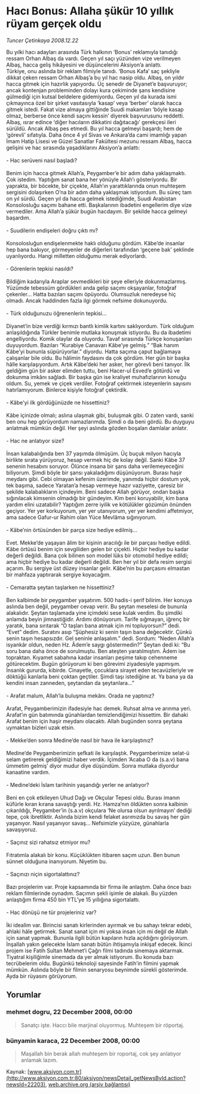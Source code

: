 # Hacı Bonus: Allaha şükür 10 yıllık rüyam gerçek oldu

*Tuncer Çetinkaya 2008.12.22*

<div class="news-detail-text-todays">
 <div>
 </div>
 <div>
 </div>
 <div id="newsSpot">
  <font class="detail-spot">
   Bu yılki hacı adayları arasında Türk halkının ‘Bonus’ reklamıyla tanıdığı ressam Orhan Albaş da vardı. Geçen yıl saçı yüzünden vize verilmeyen Albaş, hacca geliş hikâyesini ve düşüncelerini Aksiyon’a anlattı.
  </font>
 </div>
 <div id="newsText">
  <font class="detail-text">
   Türkiye, onu aslında bir reklam filmiyle tanıdı. ‘Bonus Kafa’ saç şekliyle dikkat çeken ressam Orhan Albaş’a bu yıl hac nasip oldu. Albaş, on yıldır hacca gitmek için hazırlık yapıyordu. Üç senedir de Diyanet’e başvuruyor; ancak kontenjan probleminden dolayı kura çekiminde şans kendisine gülmediği için kutsal beldelere gidemiyordu. Geçen yıl da kurada ismi çıkmayınca özel bir şirket vasıtasıyla ‘kasap’ veya ‘berber’ olarak hacca gitmek istedi. Fakat vize almaya gittiğinde Suudi makamları ‘böyle kasap olmaz, berberse önce kendi saçını kessin’ diyerek başvurusunu reddetti. Albaş, ısrar edince ‘diğer hacıların dikkatini dağıtacağı’ gerekçesi ileri sürüldü. Ancak Albaş pes etmedi. Bu yıl hacca gelmeyi başardı; hem de ‘görevli’ sıfatıyla. Daha önce 4 yıl Sivas ve Ankara’da cami imamlığı yapan İmam Hatip Lisesi ve Güzel Sanatlar Fakültesi mezunu ressam Albaş, hacca gelişini ve hac sırasında yaşadıklarını Aksiyon’a anlattı:
   <br/>
   <br/>
   - Hac serüveni nasıl başladı?
   <br/>
   <br/>
   Benim için hacca gitmek Allah’a, Peygamber’e bir adım daha yaklaşmaktı. Çok istedim. Yaptığım sanat bana her yönüyle Allah’ı gösteriyordu. Bir yaprakta, bir böcekte, bir çiçekte, Allah’ın yarattıklarında onun muhteşem sergisini dolaşırken O’na bir adım daha yaklaşmak istiyordum. Bu süreç tam on yıl sürdü. Geçen yıl da hacca gelmek istediğimde, Suudi Arabistan Konsolosluğu saçımı bahane etti. Başkalarının ibadetini engellerim diye vize vermediler. Ama Allah’a şükür bugün hacdayım. Bir şekilde hacca gelmeyi başardım.
   <br/>
   <br/>
   - Suudilerin endişeleri doğru çıktı mı?
   <br/>
   <br/>
   Konsolosluğun endişelenmekte haklı olduğunu gördüm. Kâbe’de insanlar hep bana bakıyor, görmeyenler de diğerleri tarafından ‘geçene bak’ şeklinde uyarılıyordu. Hangi milletten olduğumu merak ediyorlardı.
   <br/>
   <br/>
   - Görenlerin tepkisi nasıldı?
   <br/>
   <br/>
   Bildiğim kadarıyla Araplar sevmedikleri bir şeye elleriyle dokunmazlarmış. Yüzümde tebessüm gördükleri anda gelip saçımı okşayanlar, fotoğraf çekenler… Hatta bazıları saçımı öpüyordu. Olumsuzluk neredeyse hiç olmadı. Ancak haddinden fazla ilgi görmek nefsime dokunuyordu.
   <br/>
   <br/>
   - Türk olduğunuzu öğrenenlerin tepkisi...
   <br/>
   <br/>
   Diyanet’in bize verdiği kırmızı bantlı kimlik kartını saklıyordum. Türk olduğum anlaşıldığında Türkler benimle mutlaka konuşmak istiyordu. Bu da ibadetimi engelliyordu. Komik olaylar da oluyordu. Tavaf sırasında Türkçe konuşanları duyuyordum. Bazıları “Kurabiye Canavarı Kâbe’ye gelmiş.”  “Bak hanım Kâbe’yi bununla süpürüyorlar.” diyordu. Hatta saçıma çaput bağlamaya çalışanlar bile oldu. Bu hâlimin faydasını da çok gördüm. Her gün bir başka hâlle karşılaşıyordum. Artık Kâbe’deki her asker, her görevli beni tanıyor. İlk geldiğim gün bir asker elimden tuttu, beni Hacer-ul Esved’e götürdü ve dokunma imkânı sağladı. Bir başka gün ise kraliyet muhafızlarının konuğu oldum. Su, yemek ve çiçek verdiler. Fotoğraf çektirmek isteyenlerin sayısını hatırlamıyorum. Binlerce kişiyle fotoğraf çektirdik.
   <br/>
   <br/>
   - Kâbe'yi ilk gördüğünüzde ne hissettiniz?
   <br/>
   <br/>
   Kâbe içinizde olmalı; aslına ulaşmak gibi, buluşmak gibi. O zaten vardı, sanki ben onu hep görüyordum namazlarımda. Şimdi o da beni gördü. Bu duyguyu anlatmak mümkün değil. Her şeyi aslında gözden boşalan damlalar anlatır.
   <br/>
   <br/>
   - Hac ne anlatıyor size?
   <br/>
   <br/>
   İnsan kalabalığında ben 37 yaşımda ölmüşüm.  Üç buçuk milyon hacıyla birlikte sırata yürüyoruz, hesap vermek hiç de kolay değil. Sanki Kâbe 37 senenin hesabını soruyor. Ölünce insana bir şans daha verilemeyeceğini biliyorum. Şimdi böyle bir şansı yakaladığımı düşünüyorum. Burası haşir meydanı gibi. Cebi olmayan kefenim üzerimde, yanımda hiçbir dostum yok, tek başıma, sadece Yaratan’a hesap vermeye hazır vaziyette, çaresiz bir şekilde kalabalıkların içindeyim. Beni sadece Allah görüyor, ondan başka sığınılacak kimsenin olmadığı bir gündeyim. Kim beni koruyabilir, kim bana yardım elini uzatabilir? Yaptığım zerre iyilik ve kötülükler gözümün önünden geçiyor. Yer yer korkuyorum, yer yer utanıyorum, yer yer kendimi affetmiyor, ama sadece Gafur-ur Rahim olan Yüce Mevlâma sığınıyorum.
   <br/>
   <br/>
   - Kâbe’nin örtüsünden bir parça size hediye edilmiş…
   <br/>
   <br/>
   Evet. Mekke’de yaşayan âlim bir kişinin aracılığı ile bir parçası hediye edildi. Kâbe örtüsü benim için sevgiliden gelen bir çiçekti. Hiçbir hediye bu kadar değerli değildi. Bana çok bilinen son model lüks bir otomobil hediye edildi; ama hiçbir hediye bu kadar değerli değildi. Ben her yıl bir defa resim sergisi açarım. Bu sergiye üst düzey insanlar gelir. Kâbe’nin bu parçasını elmastan bir mahfaza yaptırarak sergiye koyacağım.
   <br/>
   <br/>
   - Cemaratta şeytan taşlarken ne hissettiniz?
   <br/>
   <br/>
   Ben kalbimde bir peygamber yaşatırım. 500 hadis-i şerif bilirim. Her konuya aslında ben değil, peygamber cevap verir. Bu şeytan meselesi de bununla alakalıdır. Şeytan taşlamada yine içimdeki sese kulak verdim. Bu şimdiki anlamda beyin jimnastiğidir. Ardımı dönüyorum. Tarife sığmayan, iğrenç bir yaratık, bana sırıtarak “O taşları bana atmak için mi topluyorsun?” dedi. “Evet” dedim. Suratını asıp “Şüphesiz ki senin taşın bana değecektir. Çünkü senin taşın hesapsızdır. Gel seninle anlaşalım.” dedi. Sordum: “Neden Allah’a isyankâr oldun, neden Hz. Âdem’e saygı göstermedin?” Şeytan dedi ki: “Bu soru bana daha önce de sorulmuştu. Ben ateşten yaratılmıştım. Âdem ise topraktan. Kıyamet sabahına kadar insanları peşime takıp cehenneme götürecektim. Bugün görüyorum ki ben görevimi ziyadesiyle yapmışım. İnsanlık gururda, kibirde. Cinayetle, çocuklara sirayet eden tecavüzleriyle ve döktüğü kanlarla beni çoktan geçtiler. Şimdi taşı istediğine at. Ya bana ya da kendini insan zanneden, şeytandan da şeytanlara…”
   <br/>
   <br/>
   - Arafat malum, Allah’la buluşma mekânı. Orada ne yaptınız?
   <br/>
   <br/>
   Arafat, Peygamberimizin ifadesiyle hac demek. Ruhsat alma ve arınma yeri. Arafat’ın gün batımında günahlardan temizlendiğimizi hissettim. Bir dahaki Arafat benim için haşir meydanı olacaktı. Allah bugünden sonra şeytana uymaktan bizleri uzak etsin.
   <br/>
   <br/>
   - Mekke’den sonra Medine’de nasıl bir hava ile karşılaştınız?
   <br/>
   <br/>
   Medine’de Peygamberimizin şefkati ile karşılaştık. Peygamberimize selat-ü selam getirerek geldiğimizi haber verdik. İçimden ‘Acaba O da (s.a.v) bana ümmetim gelmiş’ diyor mudur diye düşündüm. Sonra mutlaka diyordur kanaatine vardım.
   <br/>
   <br/>
   - Medine’deki İslam tarihinin yaşandığı yerler ne anlatıyor?
   <br/>
   <br/>
   Beni en çok etkileyen Uhud Dağı ve Okçular Tepesi oldu. Burası imanın küfürle kıran kırana savaştığı yerdi. Hz. Hamza’nın öldükten sonra kalbinin çıkarıldığı, Peygamber’in (s.a.v) okçulara ‘Ne olursa olsun ayrılmayın’ dediği tepe, çok ibretliktir. Aslında bizim kendi felaket asrımızda bu savaş her gün yaşanıyor. Nasıl yaşanıyor savaş… Nefsimizle yüzyüze, günahlarla savaşıyoruz.
   <br/>
   <br/>
   - Saçınız sizi rahatsız etmiyor mu?
   <br/>
   <br/>
   Fıtratımla alakalı bir konu. Küçüklükten itibaren saçım uzun. Ben bunun sünnet olduğuna inanıyorum. Niyetim bu.
   <br/>
   <br/>
   - Saçınızı niçin sigortalattınız?
   <br/>
   <br/>
   Bazı projelerim var. Proje kapsamında bir firma ile anlaştım. Daha önce bazı reklam filmlerinde oynadım. Saçımın şekli işimle de alakalı. Bu yüzden anlaştığım firma 450 bin YTL’ye 15 yıllığına sigortalattı.
   <br/>
   <br/>
   - Hac dönüşü ne tür projeleriniz var?
   <br/>
   <br/>
   İki idealim var. Birincisi sanatı kirlerinden ayırmak ve bu sahayı tekrar edebi, ahlaki hâle getirmek. Sanat sanat için mi yoksa insan için mi değil de Allah için sanat yapmak. Bununla ilgili bütün kapıların hızla açıldığını görüyorum. İnşallah yakın gelecekte İslam sanatı bütün ihtişamıyla inkişaf edecek. İkinci projem ise Fatih Sultan Mehmet’i Çağrı filmi tadında sinemaya aktarmak. Tiyatral kişiliğimle sinemada da yer almak istiyorum. Bu konuda bazı tecrübelerim oldu. Bugünkü teknoloji sayesinde Fatih’in filmini yapmak mümkün. Aslında böyle bir filmin senaryosu beynimde sürekli gösterimde. Ayda bir rüyasını görüyorum.
   <br/>
  </font>
 </div>
 <div>
 </div>
 <div>
 </div>
</div>


## Yorumlar

### mehmet dogru, 22 December 2008, 00:00
> Sanatçı işte. Haccı bile marjinal oluyormuş. Muhteşem bir röportaj.

### bünyamin karaca, 22 December 2008, 00:00
> Maşallah bin berak allah muhteşem bir roportaj, cok şey anlatıyor anlamak lazım. 

Kaynak: [www.aksiyon.com.tr](http://www.aksiyon.com.tr:80/aksiyon/newsDetail_getNewsById.action?newsId=22203), [web.archive.org (arşiv bağlantısı)](http://web.archive.org/web/20121221103044/http://www.aksiyon.com.tr:80/aksiyon/newsDetail_getNewsById.action?newsId=22203)
